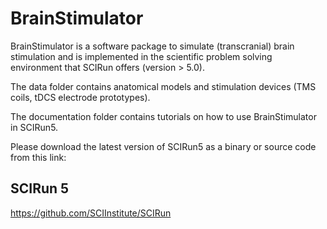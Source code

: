 BrainStimulator
===============

BrainStimulator is a software package to simulate (transcranial) brain stimulation and is implemented in the scientific problem solving environment that SCIRun offers (version > 5.0). 

The data folder contains anatomical models and stimulation devices (TMS coils, tDCS electrode prototypes).

The documentation folder contains tutorials on how to use BrainStimulator in SCIRun5.

Please download the latest version of SCIRun5 as a binary or source code from this link:

## SCIRun 5
https://github.com/SCIInstitute/SCIRun
